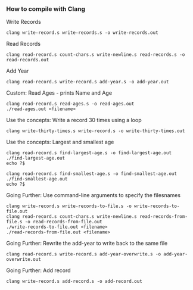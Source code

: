 ### How to compile with Clang

Write Records

```
clang write-record.s write-records.s -o write-records.out
```

Read Records

```
clang read-record.s count-chars.s write-newline.s read-records.s -o read-records.out
```

Add Year

```
clang read-record.s write-record.s add-year.s -o add-year.out
```

Custom: Read Ages - prints Name and Age

```
clang read-record.s read-ages.s -o read-ages.out
./read-ages.out <filename>
```

Use the concepts: Write a record 30 times using a loop

```
clang write-thirty-times.s write-record.s -o write-thirty-times.out
```

Use the concepts: Largest and smallest age

```
clang read-record.s find-largest-age.s -o find-largest-age.out
./find-largest-age.out
echo ?$

clang read-record.s find-smallest-age.s -o find-smallest-age.out
./find-smallest-age.out
echo ?$
```

Going Further: Use command-line arguments to specify the filesnames

```
clang write-record.s write-records-to-file.s -o write-records-to-file.out
clang read-record.s count-chars.s write-newline.s read-records-from-file.s -o read-records-from-file.out
./write-records-to-file.out <filename>
./read-records-from-file.out <filename>
```

Going Further: Rewrite the add-year to write back to the same file

```
clang read-record.s write-record.s add-year-overwrite.s -o add-year-overwrite.out
```

Going Further: Add record

```
clang write-record.s add-record.s -o add-record.out
```


